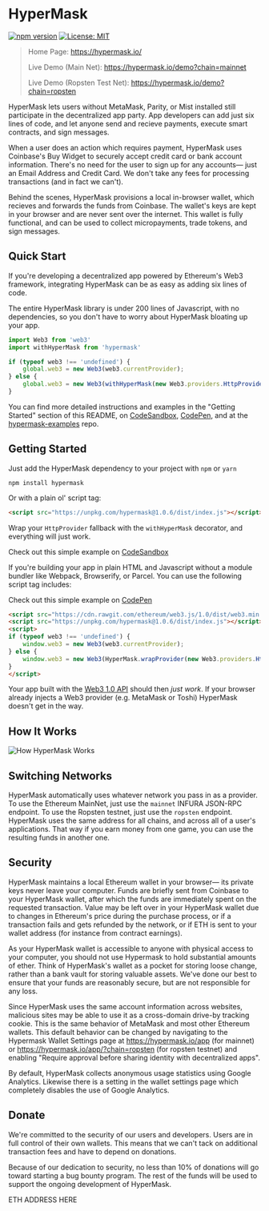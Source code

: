 # HyperMask

[![npm version](https://badge.fury.io/js/hypermask.svg)](https://badge.fury.io/js/hypermask)
[![License: MIT](https://img.shields.io/badge/License-MIT-yellow.svg)](https://opensource.org/licenses/MIT)


> Home Page: https://hypermask.io/
>
> Live Demo (Main Net): https://hypermask.io/demo?chain=mainnet
> 
> Live Demo (Ropsten Test Net): https://hypermask.io/demo?chain=ropsten

HyperMask lets users without MetaMask, Parity, or Mist installed still participate in the decentralized app party. App developers can add just six lines of code, and let anyone send and recieve payments, execute smart contracts, and sign messages. 

When a user does an action which requires payment, HyperMask uses Coinbase's Buy Widget to securely accept credit card or bank account information. There's no need for the user to sign up for any accounts— just an Email Address and Credit Card. We don't take any fees for processing transactions (and in fact we can't). 

Behind the scenes, HyperMask provisions a local in-browser wallet, which recieves and forwards the funds from Coinbase. The wallet's keys are kept in your browser and are never sent over the internet. This wallet is fully functional, and can be used to collect micropayments, trade tokens, and sign messages. 

## Quick Start

If you're developing a decentralized app powered by Ethereum's Web3 framework, integrating HyperMask can be as easy as adding six lines of code. 

The entire HyperMask library is under 200 lines of Javascript, with no dependencies, so you don't have to worry about HyperMask bloating up your app. 

```js
import Web3 from 'web3'
import withHyperMask from 'hypermask'

if (typeof web3 !== 'undefined') {
    global.web3 = new Web3(web3.currentProvider);
} else {
    global.web3 = new Web3(withHyperMask(new Web3.providers.HttpProvider("https://mainnet.infura.io/")));
}
```

You can find more detailed instructions and examples in the "Getting Started" section of this README, on [CodeSandbox](https://codesandbox.io/s/81ooko0qnl), [CodePen](https://codepen.io/hypermask/pen/gvadRv/left/?editors=1010), and at the [hypermask-examples](https://github.com/hypermask/hypermask-examples) repo. 

## Getting Started

Just add the HyperMask dependency to your project with `npm` or `yarn`

    npm install hypermask
    
Or with a plain ol' script tag:
    
```html
<script src="https://unpkg.com/hypermask@1.0.6/dist/index.js"></script>
```

Wrap your `HttpProvider` fallback with the `withHyperMask` decorator, and everything will just work. 



Check out this simple example on [CodeSandbox](https://codesandbox.io/s/81ooko0qnl)

If you're building your app in plain HTML and Javascript without a module bundler like Webpack, Browserify, or Parcel. You can use the following script tag includes:

Check out this simple example on [CodePen](https://codepen.io/hypermask/pen/gvadRv/left/?editors=1010)


```html
<script src="https://cdn.rawgit.com/ethereum/web3.js/1.0/dist/web3.min.js"></script>
<script src="https://unpkg.com/hypermask@1.0.6/dist/index.js"></script>
<script>
if (typeof web3 !== 'undefined') {
    window.web3 = new Web3(web3.currentProvider);
} else {
    window.web3 = new Web3(HyperMask.wrapProvider(new Web3.providers.HttpProvider("https://mainnet.infura.io/")));
}
</script>
```

Your app built with the [Web3 1.0 API](http://web3js.readthedocs.io/en/1.0/index.html) should then *just work*. If your browser already injects a Web3 provider (e.g. MetaMask or Toshi) HyperMask doesn't get in the way. 


## How It Works

![How HyperMask Works](https://hypermask.io/how-it-works.svg)

## Switching Networks

HyperMask automatically uses whatever network you pass in as a provider. To use the Ethereum MainNet, just use the `mainnet` INFURA JSON-RPC endpoint. To use the Ropsten testnet, just use the `ropsten` endpoint. HyperMask uses the same address for all chains, and across all of a user's applications. That way if you earn money from one game, you can use the resulting funds in another one.



## Security

HyperMask maintains a local Ethereum wallet in your browser— its private keys never leave your computer. Funds are briefly sent from Coinbase to your HyperMask wallet, after which the funds are immediately spent on the requested transaction. Value may be left over in your HyperMask wallet due to changes in Ethereum's price during the purchase process, or if a transaction fails and gets refunded by the network, or if ETH is sent to your wallet address (for instance from contract earnings).

As your HyperMask wallet is accessible to anyone with physical access to your computer, you should not use Hypermask to hold substantial amounts of ether. Think of HyperMask's wallet as a pocket for storing loose change, rather than a bank vault for storing valuable assets. We've done our best to ensure that your funds are reasonably secure, but are not responsible for any loss. 

Since HyperMask uses the same account information across websites, malicious sites may be able to use it as a cross-domain drive-by tracking cookie. This is the same behavior of MetaMask and most other Ethereum wallets. This default behavior can be changed by navigating to the Hypermask Wallet Settings page at https://hypermask.io/app (for mainnet) or https://hypermask.io/app/?chain=ropsten (for ropsten testnet) and enabling "Require approval before sharing identity with decentralized apps". 

By default, HyperMask collects anonymous usage statistics using Google Analytics. Likewise there is a setting in the wallet settings page which completely disables the use of Google Analytics.

## Donate

We're committed to the security of our users and developers. Users are in full control of their own wallets. This means that we can't tack on additional transaction fees and have to depend on donations. 

Because of our dedication to security, no less than 10% of donations will go toward starting a bug bounty program. The rest of the funds will be used to support the ongoing development of HyperMask.

ETH ADDRESS HERE


